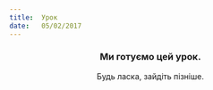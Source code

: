 ```yaml
---
title:  Урок
date:   05/02/2017
---
```


### <center>Ми готуємо цей урок.</center>
<center>Будь ласка, зайдіть пізніше.</center>